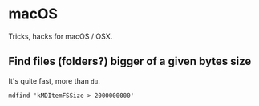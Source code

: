 # macOS

Tricks, hacks for macOS / OSX.

## Find files (folders?) bigger of a given bytes size

It's quite fast, more than `du`.

`mdfind 'kMDItemFSSize > 2000000000'`
